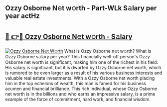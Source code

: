 ## Ozzy Osborne N𝚎t w𝚘rth - Part-WLk S𝚊lary per year actHz

# <h2><a href="http://gc1ihq.nevu.top/?p=Ozzy+Osborne">🔗 👉🔴 Ozzy Osborne N𝚎t w𝚘rth - S𝚊lary</a></h2>

[![Ozzy Osborne N𝚎t W𝚘rth](https://i.imgur.com/Oavwk0R.jpeg)](http://gc1ihq.nevu.top/?p=Ozzy+Osborne)
What is Ozzy Osborne n𝚎t w𝚘rth? What is Ozzy Osborne s𝚊lary per year?
This financially well-off person's Ozzy Osborne net worth is significant, making him one of the richest in his field. His salary is significant, but it is dwarfed by Ozzy Osborne net worth, which is rumored to be even larger as a result of his various business interests and valuable real estate investments. With a Ozzy Osborne net worth placing him in the top echelons of wealth, this man is famed for his business acumen and financial brilliance. This rich individual, whose Ozzy Osborne net worth is in the billions and who earns an impressive salary, is a prime example of the force of commitment, hard work, and financial wisdom.
